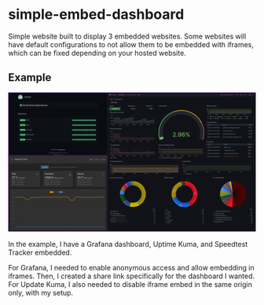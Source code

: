 # simple-embed-dashboard
Simple website built to display 3 embedded websites. Some websites will have default configurations to not allow them to be embedded with iframes, which can be fixed depending on your hosted website. 

## Example
![image](images/demo.png)

In the example, I have a Grafana dashboard, Uptime Kuma, and Speedtest Tracker embedded. 

For Grafana, I needed to enable anonymous access and allow embedding in iframes. Then, I created a share link specifically for the dashboard I wanted. For Update Kuma, I also needed to disable iframe embed in the same origin only, with my setup. 
